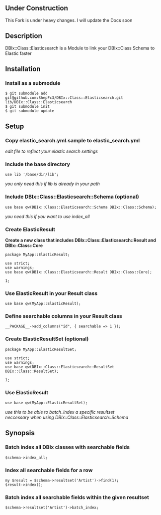 ## Under Construction

This Fork is under heavy changes. I will update the Docs soon

## Description

DBIx::Class::Elasticsearch is a Module to link your DBIx::Class Schema to Elastic faster

## Installation
### Install as a submodule
    $ git submodule add git@github.com:ShepFc3/DBIx::Class::Elasticsearch.git lib/DBIx::Class::Elasticsearch
    $ git submodule init
    $ git submodule update

## Setup
### Copy elastic_search.yml.sample to elastic_search.yml
*edit file to reflect your elastic search settings*  

### Include the base directory
    use lib '/base/dir/lib';
*you only need this if lib is already in your path*  

### Include DBIx::Class::Elasticsearch::Schema (optional) 
    use base qw(DBIx::Class::Elasticsearch::Schema DBIx::Class::Schema);
*you need this if you want to use index_all*  

### Create ElasticResult 
**Create a new class that includes DBIx::Class::Elasticsearch::Result and DBIx::Class::Core**  

    package MyApp::ElasticResult;

    use strict;
    use warnings;
    use base qw(DBIx::Class::Elasticsearch::Result DBIx::Class::Core);

    1;

### Use ElasticResult in your Result class
    use base qw(MyApp::ElasticResult);

### Define searchable columns in your Result class
    __PACKAGE__->add_columns("id", { searchable => 1 });

### Create ElasticResultSet (optional)
    package MyApp::ElasticResultSet;
    
    use strict;
    use warnings;
    use base qw(DBIx::Class::Elasticsearch::ResultSet DBIx::Class::ResultSet);
    
    1;

### Use ElasticResult
    use base qw(MyApp::ElasticResultSet);

*use this to be able to batch_index a specific resultset*  
*neccessary when using DBIx::Class::Elasticsearch::Schema*  

## Synopsis
### Batch index all DBIx classes with searchable fields
    $schema->index_all;

### Index all searchable fields for a row
    my $result = $schema->resultset('Artist')->find(1);
    $result->index();

### Batch index all searchable fields within the given resultset
    $schema->resultset('Artist')->batch_index;
